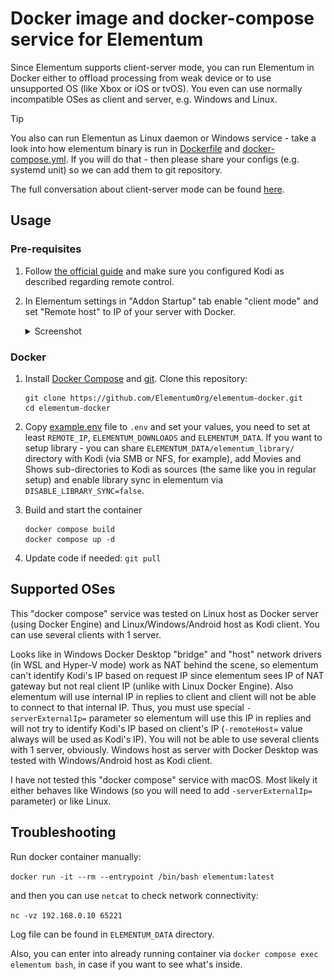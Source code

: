# Docker image and docker-compose service for Elementum

Since Elementum supports client-server mode, you can run Elementum in Docker either to offload processing from weak device or to use unsupported OS (like Xbox or iOS or tvOS). You even can use normally incompatible OSes as client and server, e.g. Windows and Linux.

> [!TIP]
> You also can run Elementun as Linux daemon or Windows service - take a look into how elementum binary is run in [Dockerfile](Dockerfile) and [docker-compose.yml](docker-compose.yml). If you will do that - then please share your configs (e.g. systemd unit) so we can add them to git repository.

The full conversation about client-server mode can be found [here](https://github.com/elgatito/plugin.video.elementum/issues/2).

## Usage

### Pre-requisites

1. Follow [the official guide](https://elementum.surge.sh/getting-started/installation/) and make sure you configured Kodi as described regarding remote control.

2. In Elementum settings in "Addon Startup" tab enable "client mode" and set "Remote host" to IP of your server with Docker.
    <details>
    <summary>Screenshot</summary>

    ![image](client_mode.png)

    </details>

### Docker

1. Install [Docker Compose](https://docs.docker.com/compose/install/) and [git](https://git-scm.com/downloads). Clone this repository:

    ``` shell
    git clone https://github.com/ElementumOrg/elementum-docker.git
    cd elementum-docker
    ```

2. Copy [example.env](example.env) file to `.env` and set your values, you need to set at least `REMOTE_IP`, `ELEMENTUM_DOWNLOADS` and `ELEMENTUM_DATA`. If you want to setup library - you can share `ELEMENTUM_DATA/elementum_library/` directory with Kodi (via SMB or NFS, for example), add Movies and Shows sub-directories to Kodi as sources (the same like you in regular setup) and enable library sync in elementum via `DISABLE_LIBRARY_SYNC=false`.

3. Build and start the container

    ``` shell
    docker compose build
    docker compose up -d
    ```

4. Update code if needed: `git pull`

## Supported OSes

This "docker compose" service was tested on Linux host as Docker server (using Docker Engine) and Linux/Windows/Android host as Kodi client.
You can use several clients with 1 server.

Looks like in Windows Docker Desktop "bridge" and "host" network drivers (in WSL and Hyper-V mode) work as NAT behind the scene, so elementum can't identify Kodi's IP based on request IP since elementum sees IP of NAT gateway but not real client IP (unlike with Linux Docker Engine). Also elementum will use internal IP in replies to client and client will not be able to connect to that internal IP.
Thus, you must use special `-serverExternalIp=` parameter so elementum will use this IP in replies and will not try to identify Kodi's IP based on client's IP (`-remoteHost=` value always will be used as Kodi's IP). You will not be able to use several clients with 1 server, obviously.
Windows host as server with Docker Desktop was tested with Windows/Android host as Kodi client.

I have not tested this "docker compose" service with macOS. Most likely it either behaves like Windows (so you will need to add `-serverExternalIp=` parameter) or like Linux.

## Troubleshooting

Run docker container manually:

`docker run -it --rm --entrypoint /bin/bash elementum:latest`

and then you can use `netcat` to check network connectivity:

`nc -vz 192.168.0.10 65221`

Log file can be found in `ELEMENTUM_DATA` directory.

Also, you can enter into already running container via `docker compose exec elementum bash`, in case if you want to see what's inside.
